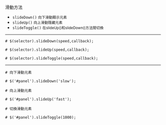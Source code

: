 滑動方法
- `slideDown()` <small>向下滑動顯示元素</small>
- `slideUp()` <small>向上滑動隱藏元素</small>
- `slideToggle()` <small>在slideUp()和slideDown()方法間切換</small>

---

```
# $(selector).slideDown(speed,callback);
```

```
# $(selector).slideUp(speed,callback);
```

```
# $(selector).slideToggle(speed,callback);
```

---

```
# 向下滑動元素

# $('#panel').slideDown('slow');
```

```
# 向上滑動元素

# $('#panel').slideUp('fast');
```

```
# 切換滑動元素

# $('#panel').slideToggle(1000);
```